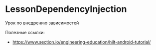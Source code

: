 # LessonDependencyInjection

Урок по внедрению зависимостей

Полезные ссылки:
+ https://www.section.io/engineering-education/hilt-android-tutorial/
